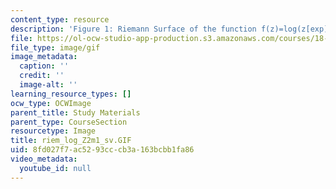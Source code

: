 ```yaml
---
content_type: resource
description: 'Figure 1: Riemann Surface of the function f(z)=log(z[exp]2-1)'
file: https://ol-ocw-studio-app-production.s3.amazonaws.com/courses/18-04-complex-variables-with-applications-fall-1999/8fd027f7ac5293cccb3a163bcbb1fa86_riem_log_Z2m1_sv.GIF
file_type: image/gif
image_metadata:
  caption: ''
  credit: ''
  image-alt: ''
learning_resource_types: []
ocw_type: OCWImage
parent_title: Study Materials
parent_type: CourseSection
resourcetype: Image
title: riem_log_Z2m1_sv.GIF
uid: 8fd027f7-ac52-93cc-cb3a-163bcbb1fa86
video_metadata:
  youtube_id: null
---
```


